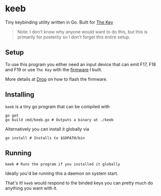 # keeb

Tiny keybinding utility written in Go. Built for [The Key](https://stackoverflow.blog/2021/03/31/the-key-copy-paste/)

> Note: I don't know why anyone would want to do this, but this is primarily for posterity so I don't forget this entire setup.

## Setup
To use this program you either need an input device that can emit F17, F18 and F19 or use `The Key` with the [firmware](./resources/f17-18-19-mod-shift.hex) I built.

More details at [Drop](https://drop.com/talk/93641/how-to-configure-stack-overflow-the-key-macropad) on how to flash the firmware.

## Installing
`keeb` is a tiny go program that can be compiled with

```shell
go get
go build cmd/keeb.go # Outputs a binary at ./keeb
```

Alternatively you can install it globally via

```shell
go install # Installs to $GOPATH/bin
```

## Running

```shell
keeb # Runs the program if you installed it globally
```

Ideally you'd be running this a daemon on system start.

That's it! `keeb` would respond to the binded keys you can pretty much do anything you want with it.